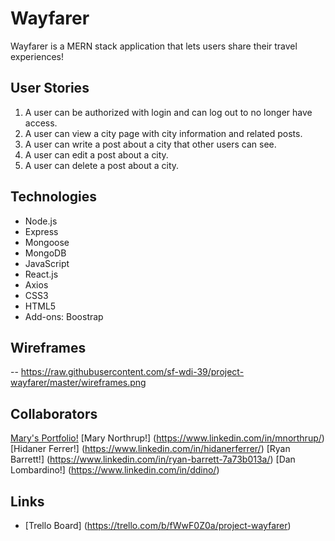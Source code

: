 # Wayfarer
Wayfarer is a MERN stack application that lets users share their travel experiences!

## User Stories
1. A user can be authorized with login and can log out to no longer have access.
2. A user can view a city page with city information and related posts.
3. A user can write a post about a city that other users can see.
4. A user can edit a post about a city.
5. A user can delete a post about a city.

## Technologies
- Node.js
- Express
- Mongoose
- MongoDB
- JavaScript
- React.js
- Axios
- CSS3
- HTML5
- Add-ons: Boostrap

## Wireframes
-- https://raw.githubusercontent.com/sf-wdi-39/project-wayfarer/master/wireframes.png

## Collaborators
[Mary's Portfolio!](https://NrupM.github.io "Mary's Portfolio")
[Mary Northrup!] (https://www.linkedin.com/in/mnorthrup/)
[Hidaner Ferrer!] (https://www.linkedin.com/in/hidanerferrer/)
[Ryan Barrett!] (https://www.linkedin.com/in/ryan-barrett-7a73b013a/)
[Dan Lombardino!] (https://www.linkedin.com/in/ddino/)

## Links

- [Trello Board] (https://trello.com/b/fWwF0Z0a/project-wayfarer)
